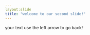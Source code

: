 ```yaml
---
layout:slide
title: "welcome to our second slide!"
---
```

your text 
use the left arrow to go back!
